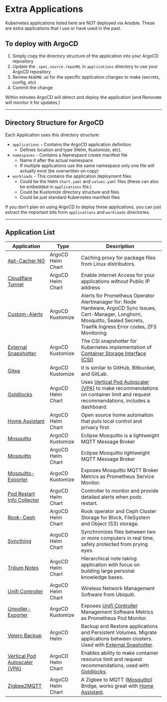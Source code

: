 # Extra Applications

Kubernetes applications listed here are NOT deployed via Ansible.  These are extra applications that I use or have used in the past.

## To deploy with ArgoCD

1. Simply copy the directory structure of the application into your ArgoCD repository
2. Update the `.spec.source.repoURL` in `applications` directory to use your ArgoCD repository
3. Review `README.md` for the specific application changes to make (secrets, config, etc)
4. Commit the change

Within minutes ArgoCD will detect and deploy the application (and Renovate will monitor it for updates.)

---

## Directory Structure for ArgoCD

Each Application uses this directory structure:

* `applications` - Contains the ArgoCD application definition
  * Defines location and type (Helm, Kustomize, etc).
* `namespaces` - Contains a Namespace create manifest file
  * Name it after the actual namespace
  * If multiple applications use the same namespace only one file will actually exist (be overwritten on copy)
* `workloads` - This contains the application deployment files
  * Could be the Helm `Chart.yaml` and `values.yaml` files (these can also be embedded in `applications` file.)
  * Could be Kustomize directory structure and files
  * Could be just standard Kubernetes manifest files

If you don't plan on using ArgoCD to deploy these applications, you can just extract the important bits from `applications` and `workloads` directories.

---

## Application List

| Application | Type | Description |
| ----- | ----------- |-----------------|
| [Apt-Cacher NG](./apps/apt-cacher-ng-argocd-helm/)| ArgoCD Helm Chart | Caching proxy for package files from Linux distributors. |
| [Cloudflare Tunnel](./apps/cloudflared-tunnel-argocd-helm/)| ArgoCD Helm Chart | Enable internet Access for your applications without Public IP address |
| [Custom-Alerts](./apps/custom-alerts/)| ArgoCD Kustomize | Alerts for Prometheus Operator Alertmanager for: Node Hardware, ArgoCD Sync Issues, Cert-Manager, Longhorn, Mosquitto, Sealed Secrets, Traefik Ingress Error codes, ZFS Monitoring. |
| [External Snapshotter](./apps/external-snapshotter-argocd-kustomize/)| ArgoCD Kustomize | The CSI snapshotter for Kubernetes implementation of [Container Storage Interface (CSI)](https://github.com/container-storage-interface/spec) |
| [Gitea](./apps/gitea-argocd-kustomize/) | ArgoCD Kustomize | It is similar to GitHub, Bitbucket, and GitLab. |
| [Goldilocks](./goldilocks/) | ArgoCD Helm Chart | Uses [Vertical Pod Autoscaler (VPA)](./apps/vpa/) to make recommendations on container limit and request recommendations, includes a dashboard. |
| [Home Assistant](./apps/home-assistant-argocd-helm/) | ArgoCD Helm Chart | Open source home automation that puts local control and privacy first.|
| [Mosquitto](./apps/mosquitto/) | ArgoCD Kustomize | Eclipse Mosquitto is a lightweight MQTT Message Broker |
| [Mosquitto](./apps/mosquitto-argocd-helm/) | ArgoCD Helm Chart | Eclipse Mosquitto lightweight MQTT Message Broker |
| [Mosquitto-Exporter](./apps/mosquitto-exporter/) |  ArgoCD Kustomize | Exposes Mosquitto MQTT Broker Metrics as Prometheus Service Monitor. |
| [Pod Restart Info Collector](./apps/pod-restart-info-collector/) | ArgoCD Helm Chart | Controller to monitor and provide detailed alerts when pods restart. |
| [Rook-Ceph](./apps/rook-ceph-argocd-helm/) | ArgoCD Helm Chart | Rook operator and Ceph Cluster Storage for Block, FileSystem and Object (S3) storage. |
| [Syncthing](./apps/syncthing-argocd-helm/) | ArgoCD Helm Chart | Synchronizes files between two or more computers in real time, safely protected from prying eyes. |
| [Trilium Notes](./apps/trilium-notes-argocd-helm/) | ArgoCD Helm Chart | Hierarchical note taking application with focus on building large personal knowledge bases. |
| [Unifi Controller](./apps/unifi-controller-argocd-helm/) | ArgoCD Helm Chart | Wireless Network Management Software from Ubiquiti. |
| [Unpoller-Exporter](./apps/unpoller-exporter/) | ArgoCD Kustomize | Exposes [Unifi Controller](./apps/unifi-controller-argocd-helm/) Management Software Metrics as Prometheus Pod Monitor. |
| [Velero Backup](./apps/velero-argocd-helm/) | ArgoCD Helm | Backup and Restore applications and Persistent Volumes. Migrate applications between clusters. Used with [External Snaphotter](./apps/external-snapshotter-argocd-kustomize/).|
| [Vertical Pod Autoscaler (VPA)](./apps/vpa/) | ArgoCD Helm Chart | Enables ability to make container resource limit and request recommendations, used with [Goldilocks](./apps/goldilocks/). |
| [Zigbee2MQTT](./apps/zigbee2mqtt-argocd-helm/) | ArgoCD Helm Chart |A Zigbee to MQTT ([Mosquitto](./apps/mosquitto-argocd-helm/)) Bridge, works great with [Home Assistant](./apps/home-assistant-argocd-helm/).

